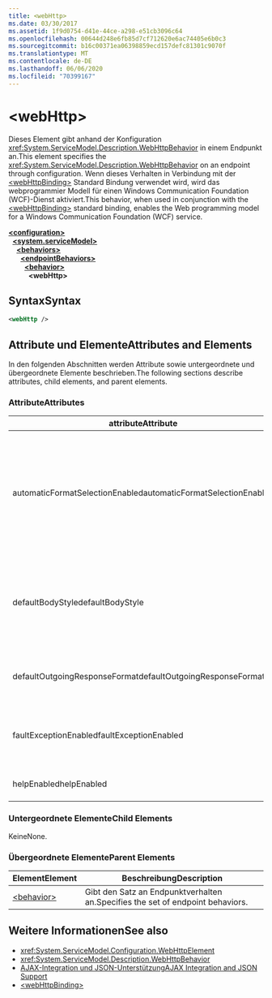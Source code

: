 ```yaml
---
title: <webHttp>
ms.date: 03/30/2017
ms.assetid: 1f9d0754-d41e-44ce-a298-e51cb3096c64
ms.openlocfilehash: 00644d248e6fb85d7cf712620e6ac74405e6b0c3
ms.sourcegitcommit: b16c00371ea06398859ecd157defc81301c9070f
ms.translationtype: MT
ms.contentlocale: de-DE
ms.lasthandoff: 06/06/2020
ms.locfileid: "70399167"
---
```

# \<webHttp>
<span data-ttu-id="0b511-101">Dieses Element gibt anhand der Konfiguration <xref:System.ServiceModel.Description.WebHttpBehavior> in einem Endpunkt an.</span><span class="sxs-lookup"><span data-stu-id="0b511-101">This element specifies the <xref:System.ServiceModel.Description.WebHttpBehavior> on an endpoint through configuration.</span></span> <span data-ttu-id="0b511-102">Wenn dieses Verhalten in Verbindung mit der [\<webHttpBinding>](webhttpbinding.md) Standard Bindung verwendet wird, wird das webprogrammier Modell für einen Windows Communication Foundation (WCF)-Dienst aktiviert.</span><span class="sxs-lookup"><span data-stu-id="0b511-102">This behavior, when used in conjunction with the [\<webHttpBinding>](webhttpbinding.md) standard binding, enables the Web programming model for a Windows Communication Foundation (WCF) service.</span></span>  
  
[**\<configuration>**](../configuration-element.md)\
&nbsp;&nbsp;[**\<system.serviceModel>**](system-servicemodel.md)\
&nbsp;&nbsp;&nbsp;&nbsp;[**\<behaviors>**](behaviors.md)\
&nbsp;&nbsp;&nbsp;&nbsp;&nbsp;&nbsp;[**\<endpointBehaviors>**](endpointbehaviors.md)\
&nbsp;&nbsp;&nbsp;&nbsp;&nbsp;&nbsp;&nbsp;&nbsp;[**\<behavior>**](behavior-of-endpointbehaviors.md)\
&nbsp;&nbsp;&nbsp;&nbsp;&nbsp;&nbsp;&nbsp;&nbsp;&nbsp;&nbsp;**\<webHttp>**  
  
## <a name="syntax"></a><span data-ttu-id="0b511-103">Syntax</span><span class="sxs-lookup"><span data-stu-id="0b511-103">Syntax</span></span>  
  
```xml  
<webHttp />
```  
  
## <a name="attributes-and-elements"></a><span data-ttu-id="0b511-104">Attribute und Elemente</span><span class="sxs-lookup"><span data-stu-id="0b511-104">Attributes and Elements</span></span>  
 <span data-ttu-id="0b511-105">In den folgenden Abschnitten werden Attribute sowie untergeordnete und übergeordnete Elemente beschrieben.</span><span class="sxs-lookup"><span data-stu-id="0b511-105">The following sections describe attributes, child elements, and parent elements.</span></span>  
  
### <a name="attributes"></a><span data-ttu-id="0b511-106">Attribute</span><span class="sxs-lookup"><span data-stu-id="0b511-106">Attributes</span></span>  
  
|<span data-ttu-id="0b511-107">attribute</span><span class="sxs-lookup"><span data-stu-id="0b511-107">Attribute</span></span>|<span data-ttu-id="0b511-108">BESCHREIBUNG</span><span class="sxs-lookup"><span data-stu-id="0b511-108">Description</span></span>|  
|---------------|-----------------|  
|<span data-ttu-id="0b511-109">automaticFormatSelectionEnabled</span><span class="sxs-lookup"><span data-stu-id="0b511-109">automaticFormatSelectionEnabled</span></span>|<span data-ttu-id="0b511-110">Wenn diese Eigenschaft auf `true` festgelegt wird, bestimmte die WCF-Infrastruktur das beste Format.</span><span class="sxs-lookup"><span data-stu-id="0b511-110">When this property is set to `true`, the WCF infrastructure determines the best format to use.</span></span> <span data-ttu-id="0b511-111">Die automatische Formatauswahl ist standardmäßig deaktiviert, um die Abwärtskompatibilität sicherzustellen.</span><span class="sxs-lookup"><span data-stu-id="0b511-111">Automatic format selection is disabled by default for backwards compatibility.</span></span> <span data-ttu-id="0b511-112">Sie können die automatische Formatauswahl programmgesteuert oder per Konfiguration aktivieren.</span><span class="sxs-lookup"><span data-stu-id="0b511-112">Automatic format selection can be enabled programmatically or through configuration.</span></span>|  
|<span data-ttu-id="0b511-113">defaultBodyStyle</span><span class="sxs-lookup"><span data-stu-id="0b511-113">defaultBodyStyle</span></span>|<span data-ttu-id="0b511-114">Gibt den Standardtextstil der zurückgegebenen Nachrichten an.</span><span class="sxs-lookup"><span data-stu-id="0b511-114">Specifies the default body style of returned messages.</span></span> <span data-ttu-id="0b511-115">Weitere Informationen finden Sie unter <xref:System.ServiceModel.Web.WebMessageBodyStyle> und [WCF-Web-http-Formatierung](../../../wcf/feature-details/wcf-web-http-formatting.md).</span><span class="sxs-lookup"><span data-stu-id="0b511-115">For more information, see <xref:System.ServiceModel.Web.WebMessageBodyStyle> and [WCF Web HTTP Formatting](../../../wcf/feature-details/wcf-web-http-formatting.md).</span></span>|  
|<span data-ttu-id="0b511-116">defaultOutgoingResponseFormat</span><span class="sxs-lookup"><span data-stu-id="0b511-116">defaultOutgoingResponseFormat</span></span>|<span data-ttu-id="0b511-117">Gibt das Standardformat für ausgehende Antwortnachrichten an.</span><span class="sxs-lookup"><span data-stu-id="0b511-117">Specifies the default outgoing response format for messages.</span></span> <span data-ttu-id="0b511-118">Weitere Informationen finden Sie unter [WCF-Web-http-Formatierung](../../../wcf/feature-details/wcf-web-http-formatting.md).</span><span class="sxs-lookup"><span data-stu-id="0b511-118">For more information, see [WCF Web HTTP Formatting](../../../wcf/feature-details/wcf-web-http-formatting.md).</span></span>|  
|<span data-ttu-id="0b511-119">faultExceptionEnabled</span><span class="sxs-lookup"><span data-stu-id="0b511-119">faultExceptionEnabled</span></span>|<span data-ttu-id="0b511-120">Ruft das Flag ab bzw. legt das Flag fest, das angibt, ob ein FaultException-Element generiert wird, wenn ein interner Serverfehler (HTTP-Statuscode: 500) auftritt.</span><span class="sxs-lookup"><span data-stu-id="0b511-120">Gets or sets the flag that specifies whether a FaultException is generated when an internal server error (HTTP status code: 500) occurs.</span></span>|  
|<span data-ttu-id="0b511-121">helpEnabled</span><span class="sxs-lookup"><span data-stu-id="0b511-121">helpEnabled</span></span>|<span data-ttu-id="0b511-122">Ruft einen Wert ab bzw. legt einen Wert fest, der angibt, ob die Hilfeseite aktiviert ist.</span><span class="sxs-lookup"><span data-stu-id="0b511-122">Gets or sets a value that determines if the Help page is enabled.</span></span>|  
  
### <a name="child-elements"></a><span data-ttu-id="0b511-123">Untergeordnete Elemente</span><span class="sxs-lookup"><span data-stu-id="0b511-123">Child Elements</span></span>  
 <span data-ttu-id="0b511-124">Keine</span><span class="sxs-lookup"><span data-stu-id="0b511-124">None.</span></span>  
  
### <a name="parent-elements"></a><span data-ttu-id="0b511-125">Übergeordnete Elemente</span><span class="sxs-lookup"><span data-stu-id="0b511-125">Parent Elements</span></span>  
  
|<span data-ttu-id="0b511-126">Element</span><span class="sxs-lookup"><span data-stu-id="0b511-126">Element</span></span>|<span data-ttu-id="0b511-127">Beschreibung</span><span class="sxs-lookup"><span data-stu-id="0b511-127">Description</span></span>|  
|-------------|-----------------|  
|[\<behavior>](behavior-of-endpointbehaviors.md)|<span data-ttu-id="0b511-128">Gibt den Satz an Endpunktverhalten an.</span><span class="sxs-lookup"><span data-stu-id="0b511-128">Specifies the set of endpoint behaviors.</span></span>|  
  
## <a name="see-also"></a><span data-ttu-id="0b511-129">Weitere Informationen</span><span class="sxs-lookup"><span data-stu-id="0b511-129">See also</span></span>

- <xref:System.ServiceModel.Configuration.WebHttpElement>
- <xref:System.ServiceModel.Description.WebHttpBehavior>
- [<span data-ttu-id="0b511-130">AJAX-Integration und JSON-Unterstützung</span><span class="sxs-lookup"><span data-stu-id="0b511-130">AJAX Integration and JSON Support</span></span>](../../../wcf/feature-details/ajax-integration-and-json-support.md)
- [\<webHttpBinding>](webhttpbinding.md)

